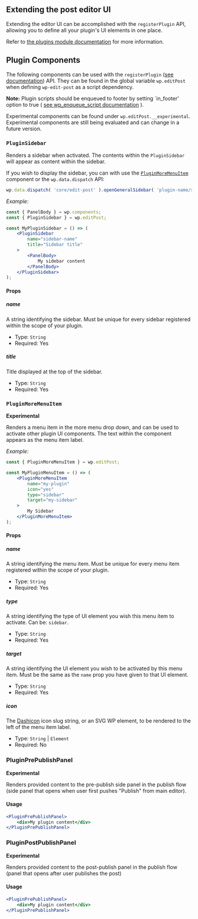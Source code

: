 ## Extending the post editor UI

Extending the editor UI can be accomplished with the `registerPlugin` API, allowing you to define all your plugin's UI elements in one place.

Refer to [the plugins module documentation](../plugins/) for more information.

## Plugin Components

The following components can be used with the `registerPlugin` ([see documentation](../plugins)) API.
They can be found in the global variable `wp.editPost` when defining `wp-edit-post` as a script dependency. 

**Note:** Plugin scripts should be enqueued to footer by setting `in_footer' option to true ( [see wp_enqueue_script documentation](https://developer.wordpress.org/reference/functions/wp_enqueue_script/) ).

Experimental components can be found under `wp.editPost.__experimental`. Experimental components are still being evaluated and can change in a future version.

### `PluginSidebar`

Renders a sidebar when activated. The contents within the `PluginSidebar` will appear as content within the sidebar.

If you wish to display the sidebar, you can with use the [`PluginMoreMenuItem`](#pluginmoremenuitem) component or the `wp.data.dispatch` API:
```js
wp.data.dispatch( 'core/edit-post' ).openGeneralSidebar( 'plugin-name/sidebar-name' );
```

_Example:_

```jsx
const { PanelBody } = wp.components;
const { PluginSidebar } = wp.editPost;

const MyPluginSidebar = () => (
	<PluginSidebar
		name="sidebar-name"
		title="Sidebar title"
	>
		<PanelBody>
			My sidebar content
		</PanelBody>
	</PluginSidebar>
);
```

#### Props

##### name

A string identifying the sidebar. Must be unique for every sidebar registered within the scope of your plugin.

- Type: `String`
- Required: Yes

##### title

Title displayed at the top of the sidebar.

- Type: `String`
- Required: Yes


### `PluginMoreMenuItem`
**Experimental**

Renders a menu item in the more menu drop down, and can be used to activate other plugin UI components.
The text within the component appears as the menu item label.

_Example:_

```jsx
const { PluginMoreMenuItem } = wp.editPost;

const MyPluginMenuItem = () => (
	<PluginMoreMenuItem
		name="my-plugin"
		icon="yes"
		type="sidebar"
		target="my-sidebar"
	>
		My Sidebar
	</PluginMoreMenuItem>
);
```

#### Props

##### name

A string identifying the menu item. Must be unique for every menu item registered within the scope of your plugin.

- Type: `String`
- Required: Yes

##### type

A string identifying the type of UI element you wish this menu item to activate. Can be: `sidebar`.

- Type: `String`
- Required: Yes

##### target

A string identifying the UI element you wish to be activated by this menu item. Must be the same as the `name` prop you have given to that UI element.

- Type: `String`
- Required: Yes

##### icon

The [Dashicon](https://developer.wordpress.org/resource/dashicons/) icon slug string, or an SVG WP element, to be rendered to the left of the menu item label.

- Type: `String` | `Element`
- Required: No


### PluginPrePublishPanel
**Experimental**

Renders provided content to the pre-publish side panel in the publish flow (side panel that opens when user first pushes "Publish" from main editor).

#### Usage

```jsx
<PluginPrePublishPanel>
    <div>My plugin content</div>
</PluginPrePublishPanel>
```

### PluginPostPublishPanel
**Experimental**

Renders provided content to the post-publish panel in the publish flow (panel that opens after user publishes the post)

#### Usage

```jsx
<PluginPrePublishPanel>
    <div>My plugin content</div>
</PluginPrePublishPanel>
```

